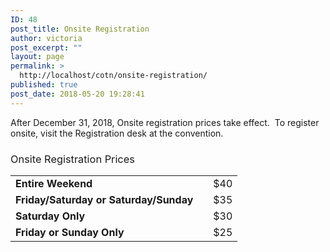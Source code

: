 ```yaml
---
ID: 48
post_title: Onsite Registration
author: victoria
post_excerpt: ""
layout: page
permalink: >
  http://localhost/cotn/onsite-registration/
published: true
post_date: 2018-05-20 19:28:41
---
```

<span style="font-weight: 400;">After December 31, 2018, Onsite registration prices take effect.  To register onsite, visit the Registration desk at the convention.</span>
<h3><span style="font-weight: 400;">Onsite Registration Prices</span></h3>
<table>
<tbody>
<tr>
<td><b>Entire Weekend</b></td>
<td></td>
<td><span style="font-weight: 400;">$40</span></td>
</tr>
<tr>
<td><b>Friday/Saturday or Saturday/Sunday</b></td>
<td></td>
<td><span style="font-weight: 400;">$35</span></td>
</tr>
<tr>
<td><b>Saturday Only</b></td>
<td></td>
<td><span style="font-weight: 400;">$30</span></td>
</tr>
<tr>
<td><b>Friday or Sunday Only</b></td>
<td></td>
<td><span style="font-weight: 400;">$25</span></td>
</tr>
</tbody>
</table>
<h1></h1>
<h1></h1>